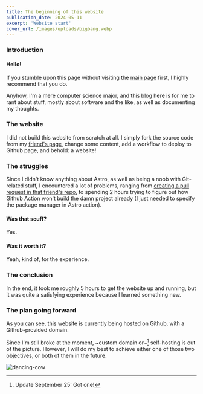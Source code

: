 ```yaml
---
title: The beginning of this website
publication_date: 2024-05-11
excerpt: 'Website start'
cover_url: /images/uploads/bigbang.webp
---
```


### Introduction
#### Hello!

If you stumble upon this page without visiting the [main page][1] first, I highly recommend that you do.

Anyhow, I'm a mere computer science major, and this blog here is for me to rant about stuff, mostly about software and the like, as well as documenting my thoughts.

### The website

I did not build this website from scratch at all. I simply fork the source code from my [friend's page][2], change some content, add a workflow to deploy to Github page, and behold: a website!

### The struggles

Since I didn't know anything about Astro, as well as being a noob with Git-related stuff, I encountered a lot of problems, ranging from [creating a pull request in that friend's repo][3], to spending 2 hours trying to figure out how Github Action won't build the damn project already (I just needed to specify the package manager in Astro action).

#### Was that scuff?
Yes. 
#### Was it worth it?
Yeah, kind of, for the experience.

### The conclusion

In the end, it took me roughly 5 hours to get the website up and running, but it was quite a satisfying experience because I learned something new.

### The plan going forward

As you can see, this website is currently being hosted on Github, with a Github-provided domain.

Since I'm still broke at the moment, ~custom domain or~[^1] self-hosting is out of the picture. However, I will do my best to achieve either one of those two objectives, or both of them in the future.

![dancing-cow](/images/uploads/polish-cow.gif)

[^1]: Update September 25: Got one!

[1]: https://sethetherald.github.io
[2]: https://www.hxann.com
[3]: https://github.com/intagaming/hxann.com/pull/20